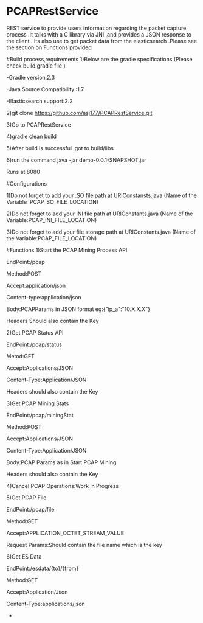 # PCAPRestService
REST service to provide users information regarding the packet capture process .It talks with a C library via JNI ,and provides a JSON response to the client .
Its also use to get packet data from the elasticsearch .Please see the section on Functions provided 

#Build process,requirements
1)Below are the gradle specifications (Please check build.gradle file )

-Gradle version:2.3

-Java Source Compatibility :1.7

-Elasticsearch support:2.2 

2)git clone https://github.com/asj177/PCAPRestService.git

3)Go to PCAPRestService 

4)gradle clean build 

5)After build is successful ,got to build/libs 

6)run the command java -jar demo-0.0.1-SNAPSHOT.jar

Runs at 8080


#Configurations 

1)Do not forget to add your .SO file path at URIConstansts.java (Name of the Variable :PCAP_SO_FILE_LOCATION)

2)Do not forget to add your INI file path at URIConstants.java (Name of the Variable:PCAP_INI_FILE_LOCATION)

3)Do not forget to add your  file storage  path at URIConstants.java (Name of the Variable:PCAP_FILE_LOCATION)


#Functions 
  1)Start the PCAP Mining Process API 
  
   EndPoint:/pcap
   
   Method:POST
   
   Accept:application/json
   
   Content-type:application/json 
   
   Body:PCAPParams in JSON format eg:{"ip_a":"10.X.X.X"}
   
   Headers Should also contain the Key 
   
   
  2)Get PCAP Status API 
  
   EndPoint:/pcap/status
   
   Metod:GET
   
   Accept:Applications/JSON
   
   Content-Type:Application/JSON
   
   Headers should also contain the Key 
   
  
  3)Get PCAP Mining Stats 
  
   EndPoint:/pcap/miningStat
   
   Method:POST
   
   Accept:Applications/JSON
   
   Content-Type:Application/JSON
   
   Body:PCAP Params as in Start PCAP Mining 
   
   Headers should also contain the Key 
   
   
   4)Cancel PCAP Operations:Work in Progress
   
   5)Get PCAP File 
   
   EndPoint:/pcap/file
   
   Method:GET
   
   Accept:APPLICATION_OCTET_STREAM_VALUE
   
   Request Params:Should contain the file name which is the key 
   
   
   6)Get ES Data
   
   EndPoint:/esdata/{to}/{from}
   
   Method:GET
   
   Accept:Application/Json
   
   Content-Type:applications/json
   
   
-
